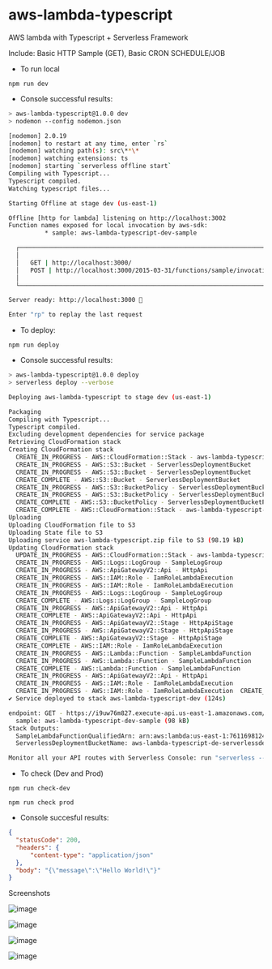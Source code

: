 # aws-lambda-typescript

AWS lambda with Typescript + Serverless Framework

Include: Basic HTTP Sample (GET), Basic CRON SCHEDULE/JOB

  - To run local
  
```
npm run dev
```
 - Console successful results:
 
 ```sh
 > aws-lambda-typescript@1.0.0 dev
> nodemon --config nodemon.json

[nodemon] 2.0.19
[nodemon] to restart at any time, enter `rs`
[nodemon] watching path(s): src\**\*
[nodemon] watching extensions: ts
[nodemon] starting `serverless offline start`
Compiling with Typescript...
Typescript compiled.
Watching typescript files...

Starting Offline at stage dev (us-east-1)

Offline [http for lambda] listening on http://localhost:3002
Function names exposed for local invocation by aws-sdk:
           * sample: aws-lambda-typescript-dev-sample

   ┌──────────────────────────────────────────────────────────────────────────┐
   │                                                                          │
   │   GET | http://localhost:3000/                                           │
   │   POST | http://localhost:3000/2015-03-31/functions/sample/invocations   │
   │                                                                          │
   └──────────────────────────────────────────────────────────────────────────┘

Server ready: http://localhost:3000 🚀

Enter "rp" to replay the last request

 ```

 - To deploy:

```
npm run deploy
```

 - Console successful results:

```sh
> aws-lambda-typescript@1.0.0 deploy
> serverless deploy --verbose

Deploying aws-lambda-typescript to stage dev (us-east-1)

Packaging
Compiling with Typescript...
Typescript compiled.
Excluding development dependencies for service package
Retrieving CloudFormation stack
Creating CloudFormation stack
  CREATE_IN_PROGRESS - AWS::CloudFormation::Stack - aws-lambda-typescript-dev
  CREATE_IN_PROGRESS - AWS::S3::Bucket - ServerlessDeploymentBucket
  CREATE_IN_PROGRESS - AWS::S3::Bucket - ServerlessDeploymentBucket
  CREATE_COMPLETE - AWS::S3::Bucket - ServerlessDeploymentBucket
  CREATE_IN_PROGRESS - AWS::S3::BucketPolicy - ServerlessDeploymentBucketPolicy
  CREATE_IN_PROGRESS - AWS::S3::BucketPolicy - ServerlessDeploymentBucketPolicy
  CREATE_COMPLETE - AWS::S3::BucketPolicy - ServerlessDeploymentBucketPolicy
  CREATE_COMPLETE - AWS::CloudFormation::Stack - aws-lambda-typescript-dev
Uploading
Uploading CloudFormation file to S3
Uploading State file to S3
Uploading service aws-lambda-typescript.zip file to S3 (98.19 kB)
Updating CloudFormation stack
  UPDATE_IN_PROGRESS - AWS::CloudFormation::Stack - aws-lambda-typescript-dev
  CREATE_IN_PROGRESS - AWS::Logs::LogGroup - SampleLogGroup
  CREATE_IN_PROGRESS - AWS::ApiGatewayV2::Api - HttpApi
  CREATE_IN_PROGRESS - AWS::IAM::Role - IamRoleLambdaExecution
  CREATE_IN_PROGRESS - AWS::IAM::Role - IamRoleLambdaExecution
  CREATE_IN_PROGRESS - AWS::Logs::LogGroup - SampleLogGroup
  CREATE_COMPLETE - AWS::Logs::LogGroup - SampleLogGroup
  CREATE_IN_PROGRESS - AWS::ApiGatewayV2::Api - HttpApi
  CREATE_COMPLETE - AWS::ApiGatewayV2::Api - HttpApi
  CREATE_IN_PROGRESS - AWS::ApiGatewayV2::Stage - HttpApiStage
  CREATE_IN_PROGRESS - AWS::ApiGatewayV2::Stage - HttpApiStage
  CREATE_COMPLETE - AWS::ApiGatewayV2::Stage - HttpApiStage
  CREATE_COMPLETE - AWS::IAM::Role - IamRoleLambdaExecution
  CREATE_IN_PROGRESS - AWS::Lambda::Function - SampleLambdaFunction
  CREATE_IN_PROGRESS - AWS::Lambda::Function - SampleLambdaFunction
  CREATE_COMPLETE - AWS::Lambda::Function - SampleLambdaFunction
  CREATE_IN_PROGRESS - AWS::ApiGatewayV2::Api - HttpApi
  CREATE_IN_PROGRESS - AWS::IAM::Role - IamRoleLambdaExecution
  CREATE_IN_PROGRESS - AWS::IAM::Role - IamRoleLambdaExecution  CREATE_IN_PROGRESS - AWS::Logs::LogGroup - SampleLogGroup
✔ Service deployed to stack aws-lambda-typescript-dev (124s)

endpoint: GET - https://i9uw76m827.execute-api.us-east-1.amazonaws.com/functions:
  sample: aws-lambda-typescript-dev-sample (98 kB)
Stack Outputs:
  SampleLambdaFunctionQualifiedArn: arn:aws:lambda:us-east-1:761169812470:function:aws-lambda-typescript-dev-sample:1  HttpApiId: i9uw76m827
  ServerlessDeploymentBucketName: aws-lambda-typescript-de-serverlessdeploymentbuck-1wk377f3l6f7j  HttpApiUrl: https://i9uw76m827.execute-api.us-east-1.amazonaws.com

Monitor all your API routes with Serverless Console: run "serverless --console"
```
 - To check (Dev and Prod)
 
```
npm run check-dev
```
```
npm run check prod
```

  - Console succesful results:
  
  ```json
  {
    "statusCode": 200,
    "headers": {
        "content-type": "application/json"
    },
    "body": "{\"message\":\"Hello World!\"}"
  }
  ```
  
  Screenshots

![image](https://user-images.githubusercontent.com/22874642/182498554-5efbdbc7-f710-40d9-b8f9-4b05d1078207.png)

![image](https://user-images.githubusercontent.com/22874642/182498213-3fb315ee-89be-4eed-bd36-6295d3a2ad53.png)

![image](https://user-images.githubusercontent.com/22874642/182498251-9c661864-7be0-4cda-ae3e-8f9ff76ef045.png)

![image](https://user-images.githubusercontent.com/22874642/182498680-3bc79916-8d05-41a7-b5e4-5ddbadc2795c.png)



